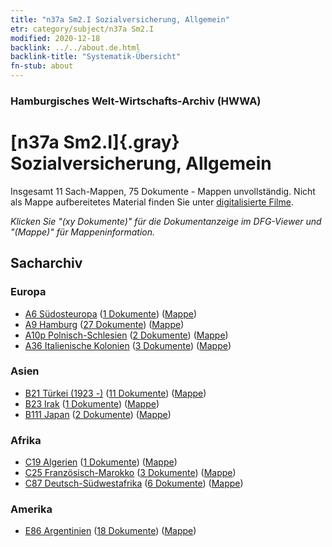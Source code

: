 ```yaml
---
title: "n37a Sm2.I Sozialversicherung, Allgemein"
etr: category/subject/n37a Sm2.I
modified: 2020-12-18
backlink: ../../about.de.html
backlink-title: "Systematik-Übersicht"
fn-stub: about
---
```


### Hamburgisches Welt-Wirtschafts-Archiv (HWWA)
# [n37a Sm2.I]{.gray}&#8201; Sozialversicherung, Allgemein&#160; 




Insgesamt 11 Sach-Mappen, 75 Dokumente - Mappen unvollständig.
Nicht als Mappe aufbereitetes Material finden Sie unter [digitalisierte Filme](/film/h1_sh).

_Klicken Sie "(xy Dokumente)" für die Dokumentanzeige im DFG-Viewer und "(Mappe)" für Mappeninformation._

## Sacharchiv




### Europa

- [A6 Südosteuropa](../../../geo/about.de.html#A6) (<a href="https://dfg-viewer.de/show/?tx_dlf[id]=https://pm20.zbw.eu/mets/sh/1409xx/140900/1457xx/145733/public.mets.de.xml" target="_blank">1 Dokumente</a>) ([Mappe](http://purl.org/pressemappe20/folder/sh/140900,145733))
- [A9 Hamburg](../../../geo/about.de.html#A9) (<a href="https://dfg-viewer.de/show/?tx_dlf[id]=https://pm20.zbw.eu/mets/sh/1409xx/140905/1457xx/145733/public.mets.de.xml" target="_blank">27 Dokumente</a>) ([Mappe](http://purl.org/pressemappe20/folder/sh/140905,145733))
- [A10p Polnisch-Schlesien](../../../geo/about.de.html#A10p) (<a href="https://dfg-viewer.de/show/?tx_dlf[id]=https://pm20.zbw.eu/mets/sh/1409xx/140951/1457xx/145733/public.mets.de.xml" target="_blank">2 Dokumente</a>) ([Mappe](http://purl.org/pressemappe20/folder/sh/140951,145733))
- [A36 Italienische Kolonien](../../../geo/about.de.html#A36) (<a href="https://dfg-viewer.de/show/?tx_dlf[id]=https://pm20.zbw.eu/mets/sh/1410xx/141012/1457xx/145733/public.mets.de.xml" target="_blank">3 Dokumente</a>) ([Mappe](http://purl.org/pressemappe20/folder/sh/141012,145733))

### Asien

- [B21 Türkei (1923 -)](../../../geo/about.de.html#B21) (<a href="https://dfg-viewer.de/show/?tx_dlf[id]=https://pm20.zbw.eu/mets/sh/1411xx/141111/1457xx/145733/public.mets.de.xml" target="_blank">11 Dokumente</a>) ([Mappe](http://purl.org/pressemappe20/folder/sh/141111,145733))
- [B23 Irak](../../../geo/about.de.html#B23) (<a href="https://dfg-viewer.de/show/?tx_dlf[id]=https://pm20.zbw.eu/mets/sh/1411xx/141113/1457xx/145733/public.mets.de.xml" target="_blank">1 Dokumente</a>) ([Mappe](http://purl.org/pressemappe20/folder/sh/141113,145733))
- [B111 Japan](../../../geo/about.de.html#B111) (<a href="https://dfg-viewer.de/show/?tx_dlf[id]=https://pm20.zbw.eu/mets/sh/1412xx/141272/1457xx/145733/public.mets.de.xml" target="_blank">2 Dokumente</a>) ([Mappe](http://purl.org/pressemappe20/folder/sh/141272,145733))

### Afrika

- [C19 Algerien](../../../geo/about.de.html#C19) (<a href="https://dfg-viewer.de/show/?tx_dlf[id]=https://pm20.zbw.eu/mets/sh/1413xx/141354/1457xx/145733/public.mets.de.xml" target="_blank">1 Dokumente</a>) ([Mappe](http://purl.org/pressemappe20/folder/sh/141354,145733))
- [C25 Französisch-Marokko](../../../geo/about.de.html#C25) (<a href="https://dfg-viewer.de/show/?tx_dlf[id]=https://pm20.zbw.eu/mets/sh/1413xx/141358/1457xx/145733/public.mets.de.xml" target="_blank">3 Dokumente</a>) ([Mappe](http://purl.org/pressemappe20/folder/sh/141358,145733))
- [C87 Deutsch-Südwestafrika](../../../geo/about.de.html#C87) (<a href="https://dfg-viewer.de/show/?tx_dlf[id]=https://pm20.zbw.eu/mets/sh/1414xx/141450/1457xx/145733/public.mets.de.xml" target="_blank">6 Dokumente</a>) ([Mappe](http://purl.org/pressemappe20/folder/sh/141450,145733))

### Amerika

- [E86 Argentinien](../../../geo/about.de.html#E86) (<a href="https://dfg-viewer.de/show/?tx_dlf[id]=https://pm20.zbw.eu/mets/sh/1416xx/141692/1457xx/145733/public.mets.de.xml" target="_blank">18 Dokumente</a>) ([Mappe](http://purl.org/pressemappe20/folder/sh/141692,145733))


